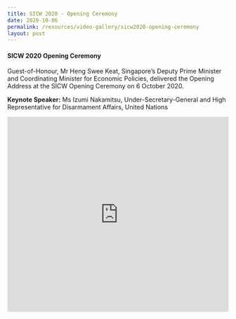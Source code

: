 ```yaml
---
title: SICW 2020 - Opening Ceremony
date: 2020-10-06
permalink: /resources/video-gallery/sicw2020-opening-ceremony
layout: post
---
```

#### **SICW 2020 Opening Ceremony**

Guest-of-Honour, Mr Heng Swee Keat, Singapore’s Deputy Prime Minister and Coordinating Minister for Economic Policies, delivered the Opening Address at the SICW Opening Ceremony on 6 October 2020.

**Keynote Speaker:** Ms Izumi Nakamitsu, Under-Secretary-General and High Representative for Disarmament Affairs, United Nations

<iframe allowfullscreen="" allow="accelerometer; autoplay; clipboard-write; encrypted-media; gyroscope; picture-in-picture" title="YouTube video player" src="https://www.youtube.com/embed/MsXZBxbDtr0" width="100%" height="445" frameborder="0"></iframe>